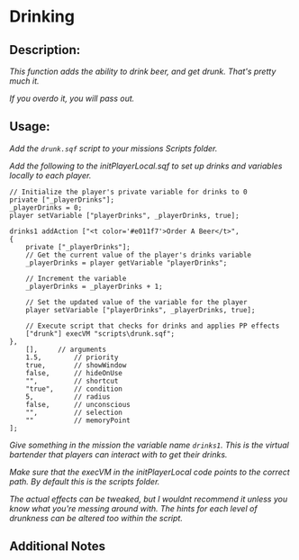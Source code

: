 # Drinking
## Description:
_This function adds the ability to drink beer, and get drunk. That's pretty much it._

_If you overdo it, you will pass out._

## Usage:

_Add the `drunk.sqf` script to your missions Scripts folder._

_Add the following to the initPlayerLocal.sqf to set up drinks and variables locally to each player._

```
// Initialize the player's private variable for drinks to 0
private ["_playerDrinks"];
_playerDrinks = 0;
player setVariable ["playerDrinks", _playerDrinks, true];

drinks1 addAction ["<t color='#e011f7'>Order A Beer</t>",
{
    private ["_playerDrinks"];
    // Get the current value of the player's drinks variable
    _playerDrinks = player getVariable "playerDrinks";

    // Increment the variable
    _playerDrinks = _playerDrinks + 1;

    // Set the updated value of the variable for the player
    player setVariable ["playerDrinks", _playerDrinks, true];

    // Execute script that checks for drinks and applies PP effects
    ["drunk"] execVM "scripts\drunk.sqf";
},
	[],		// arguments
	1.5,		// priority
	true,		// showWindow
	false,		// hideOnUse
	"",			// shortcut
	"true", 	// condition
	5,			// radius
	false,		// unconscious
	"",			// selection
	""			// memoryPoint
];
```
_Give something in the mission the variable name `drinks1`. This is the virtual bartender that players can interact with to get their drinks._

_Make sure that the execVM in the initPlayerLocal code points to the correct path. By default this is the scripts folder._

_The actual effects can be tweaked, but I wouldnt recommend it unless you know what you're messing around with. The hints for each level of drunkness can be altered too within the script._



## Additional Notes

